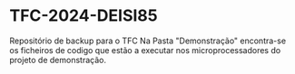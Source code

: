 # TFC-2024-DEISI85
Repositório de backup para o TFC
Na Pasta "Demonstração" encontra-se os ficheiros de codigo que estão a executar nos microprocessadores do projeto de demonstração.
